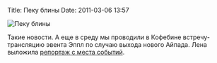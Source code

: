 Title: Пеку блины
Date: 2011-03-06 13:57

<img src="http://img-fotki.yandex.ru/get/5505/arturpaikin.f/0_5db73_4f2abe66_XL.jpg" title="Пеку блины" alt="Пеку блины" border="0">

Такие новости. А еще в среду мы проводили в Кофебине встречу-трансляцию эвента Эппл по случаю выхода нового Айпада. Лена выложила <a href="http://enazaharova.livejournal.com/7290.html">репортаж с места событий</a>.